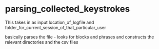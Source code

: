 parsing_collected_keystrokes
============================
This takes in as input location_of_logfile and folder_for_current_session_of_that_particular_user

basically parses the file - looks for blocks and phrases and constructs the relevant directories and the csv files
